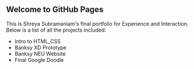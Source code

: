 ## Welcome to GitHub Pages

This is Shreya Subramaniam's final portfolio for Experience and Interaction. Below is a list of all the projects included:

- Intro to HTML_CSS
- Banksy XD Prototype
- Banksy NEU Website
- Final Google Doodle
